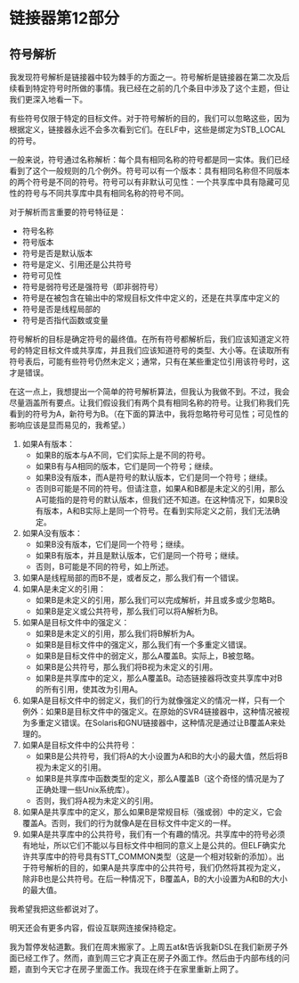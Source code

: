 # 链接器第12部分

## 符号解析

我发现符号解析是链接器中较为棘手的方面之一。符号解析是链接器在第二次及后续看到特定符号时所做的事情。我已经在之前的几个条目中涉及了这个主题，但让我们更深入地看一下。

有些符号仅限于特定的目标文件。对于符号解析的目的，我们可以忽略这些，因为根据定义，链接器永远不会多次看到它们。在ELF中，这些是绑定为STB\_LOCAL的符号。

一般来说，符号通过名称解析：每个具有相同名称的符号都是同一实体。我们已经看到了这个一般规则的几个例外。符号可以有一个版本：具有相同名称但不同版本的两个符号是不同的符号。符号可以有非默认可见性：一个共享库中具有隐藏可见性的符号与不同共享库中具有相同名称的符号不同。

对于解析而言重要的符号特征是：

* 符号名称
* 符号版本
* 符号是否是默认版本
* 符号是定义、引用还是公共符号
* 符号可见性
* 符号是弱符号还是强符号（即非弱符号）
* 符号是在被包含在输出中的常规目标文件中定义的，还是在共享库中定义的
* 符号是否是线程局部的
* 符号是否指代函数或变量

符号解析的目标是确定符号的最终值。在所有符号都解析后，我们应该知道定义符号的特定目标文件或共享库，并且我们应该知道符号的类型、大小等。在读取所有符号表后，可能有些符号仍然未定义；通常，只有在某些重定位引用该符号时，这才是错误。

在这一点上，我想提出一个简单的符号解析算法，但我认为我做不到。不过，我会尽量涵盖所有要点。让我们假设我们有两个具有相同名称的符号。让我们称我们先看到的符号为A，新符号为B。（在下面的算法中，我将忽略符号可见性；可见性的影响应该是显而易见的，我希望。）

1. 如果A有版本：
   * 如果B的版本与A不同，它们实际上是不同的符号。
   * 如果B有与A相同的版本，它们是同一个符号；继续。
   * 如果B没有版本，而A是符号的默认版本，它们是同一个符号；继续。
   * 否则B可能是不同的符号。但请注意，如果A和B都是未定义的引用，那么A可能指的是符号的默认版本，但我们还不知道。在这种情况下，如果B没有版本，A和B实际上是同一个符号。在看到实际定义之前，我们无法确定。
2. 如果A没有版本：
   * 如果B没有版本，它们是同一个符号；继续。
   * 如果B有版本，并且是默认版本，它们是同一个符号；继续。
   * 否则，B可能是不同的符号，如上所述。
3. 如果A是线程局部的而B不是，或者反之，那么我们有一个错误。
4. 如果A是未定义的引用：
   * 如果B是未定义的引用，那么我们可以完成解析，并且或多或少忽略B。
   * 如果B是定义或公共符号，那么我们可以将A解析为B。
5. 如果A是目标文件中的强定义：
   * 如果B是未定义的引用，那么我们将B解析为A。
   * 如果B是目标文件中的强定义，那么我们有一个多重定义错误。
   * 如果B是目标文件中的弱定义，那么A覆盖B。实际上，B被忽略。
   * 如果B是公共符号，那么我们将B视为未定义的引用。
   * 如果B是共享库中的定义，那么A覆盖B。动态链接器将改变共享库中对B的所有引用，使其改为引用A。
6. 如果A是目标文件中的弱定义，我们的行为就像强定义的情况一样，只有一个例外：如果B是目标文件中的强定义。在原始的SVR4链接器中，这种情况被视为多重定义错误。在Solaris和GNU链接器中，这种情况是通过让B覆盖A来处理的。
7. 如果A是目标文件中的公共符号：
   * 如果B是公共符号，我们将A的大小设置为A和B的大小的最大值，然后将B视为未定义的引用。
   * 如果B是共享库中函数类型的定义，那么A覆盖B（这个奇怪的情况是为了正确处理一些Unix系统库）。
   * 否则，我们将A视为未定义的引用。
8. 如果A是共享库中的定义，那么如果B是常规目标（强或弱）中的定义，它会覆盖A。否则，我们的行为就像A是在目标文件中定义的一样。
9. 如果A是共享库中的公共符号，我们有一个有趣的情况。共享库中的符号必须有地址，所以它们不能以与目标文件中相同的意义上是公共的。但ELF确实允许共享库中的符号具有STT\_COMMON类型（这是一个相对较新的添加）。出于符号解析的目的，如果A是共享库中的公共符号，我们仍然将其视为定义，除非B也是公共符号。在后一种情况下，B覆盖A，B的大小设置为A和B的大小的最大值。

我希望我把这些都说对了。

明天还会有更多内容，假设互联网连接保持稳定。

我为暂停发帖道歉。我们在周末搬家了。上周五at\&t告诉我新DSL在我们新房子外面已经工作了。然而，直到周三它才真正在房子外面工作。然后由于内部布线的问题，直到今天它才在房子里面工作。我现在终于在家里重新上网了。

##
